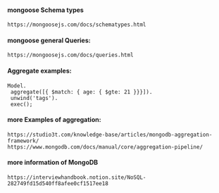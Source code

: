 #### mongoose Schema types
    https://mongoosejs.com/docs/schematypes.html

#### mongoose general Queries:
    https://mongoosejs.com/docs/queries.html


#### Aggregate examples:
 ```
 Model.
  aggregate([{ $match: { age: { $gte: 21 }}}]).
  unwind('tags').
  exec();
```


#### more Examples of aggregation:
    https://studio3t.com/knowledge-base/articles/mongodb-aggregation-framework/
    https://www.mongodb.com/docs/manual/core/aggregation-pipeline/



#### more information of MongoDB
    https://interviewhandbook.notion.site/NoSQL-282749fd15d540ff8afee0cf1517ee18